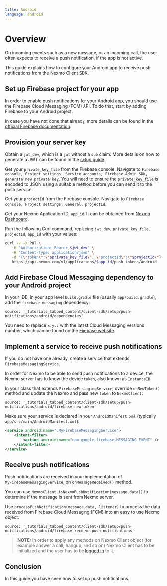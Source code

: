 ```yaml
---
title: Android
language: android
---
```


# Overview

On incoming events such as a new message, or an incoming call, the user often expects to receive a push notification, if the app is not active.

This guide explains how to configure your Android app to receive push notifications from the Nexmo Client SDK.

## Set up Firebase project for your app

In order to enable push notifications for your Android app, you should use the Firebase Cloud Messaging (FCM) API. To do that, start by adding Firebase to your Android project.

In case you have not done that already, more details can be found in the [official Firebase documentation](https://firebase.google.com/docs/android/setup).

## Provision your server key

Obtain a `jwt_dev`, which is a `jwt` without a `sub` claim. More details on how to generate a JWT can be found in the [setup guide](/tutorials/client-sdk-generate-test-credentials#generate-a-user-jwt).

Get your `private_key_file` from the Firebase console. Navigate to `Firebase console, Project settings, Service accounts, Firebase Admin SDK, generate new private key`. You will need to ensure the `private_key_file` is encoded to JSON using a suitable method before you can send it to the push service.

Get your `projectId` from the Firebase console. Navigate to `Firebase console, Project settings, General, projectId`.

Get your Nexmo Application ID, `app_id`. It can be obtained from [Nexmo Dashboard](https://dashboard.nexmo.com/voice/your-applications).

Run the following Curl command, replacing `jwt_dev`, `private_key_file`, `projectId`, `app_id` with your values:

```sh
curl -v -X PUT \
   -H "Authorization: Bearer $jwt_dev" \
   -H "Content-Type: application/json" \
   -d "{\"token\":\"$private_key_file\", \"projectId\":\"$projectId\"}" \
   https://api.nexmo.com/v1/applications/$app_id/push_tokens/android  
```

## Add Firebase Cloud Messaging dependency to your Android project

In your IDE, in your app level `build.gradle` file (usually `app/build.gradle`), add the `firebase-messaging` dependency:

```tabbed_content
source: '_tutorials_tabbed_content/client-sdk/setup/push-notifications/android/dependencies'
```

You need to replace `x.y.z` with the latest Cloud Messaging versions number, which can be found on the [Firebase website](https://firebase.google.com/docs/cloud-messaging/android/client).

## Implement a service to receive push notifications

If you do not have one already, create a service that extends `FirebaseMessagingService`. 

In order for Nexmo to be able to send push notifications to a device, the Nexmo server has to know the device `token`, also known as `InstanceID`.

In your class that extends `FirebaseMessagingService`,  override `onNewToken()` method and update the Nexmo and pass new `token` to `NexmoClient`:

```tabbed_content
source: '_tutorials_tabbed_content/client-sdk/setup/push-notifications/android/firebase-new-token'
```

Make sure your service is declared in your `AndroidManifest.xml` (typically `app/src/main/AndroidManifest.xml`):

```xml
<service android:name=".MyFirebaseMessagingService">
    <intent-filter>
        <action android:name="com.google.firebase.MESSAGING_EVENT" />
    </intent-filter>
</service>
```

## Receive push notifications

Push notifications are received in your implementation of `MyFirebaseMessagingService`, on `onMessageReceived()` method.

You can use `NexmoClient.isNexmoPushNotification(message.data))` to determine if the message is sent from Nexmo server.

Use `processPushNotification(message.data, listener)` to process the data received from Firebase Cloud Messaging (FCM) into an easy to use Nexmo object:

```tabbed_content
source: '_tutorials_tabbed_content/client-sdk/setup/push-notifications/android/firebase-receive-push-notifications'
```

> **NOTE:** In order to apply any methods on Nexmo Client object (for example answer a call, hangup, and so on) Nexmo Client has to be initialized and the user has to be [logged in](/client-sdk/getting-started/add-sdk-to-your-app/android) to it.

## Conclusion

In this guide you have seen how to set up push notifications.
